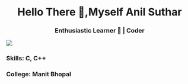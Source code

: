 <h1 align="center">Hello There 🤙,Myself Anil Suthar </h1>

<h3 align="center"> Enthusiastic Learner 📖 | Coder </h3>


![](https://raw.githubusercontent.com/halfrost/halfrost/master/icons/header_.png)


<p align="center"> </p>

<h3> Skills: C, C++</h3>

<h3> College: Manit Bhopal </h3> <br />


<!--
<p align="left"> <img src="https://github-profile-trophy.vercel.app/?username=anilsuthar42" alt="anilsuthar42"> </p>

<p align="left"> <img src="https://github-readme-stats.vercel.app/api?username=anilsuthar42&show_icons=true&locale=en" alt="anilsuthar42" ></p>
**anilsuthar42/anilsuthar42** is a ✨ _special_ ✨ repository because its `README.md` (this file) appears on your GitHub profile.

Here are some ideas to get you started:

- 🔭 I’m currently working on ...
- 🌱 I’m currently learning ...
- 👯 I’m looking to collaborate on ...
- 🤔 I’m looking for help with ...
- 💬 Ask me about ...
- 📫 How to reach me: ...
- 😄 Pronouns: ...
- ⚡ Fun fact: ...
-->
